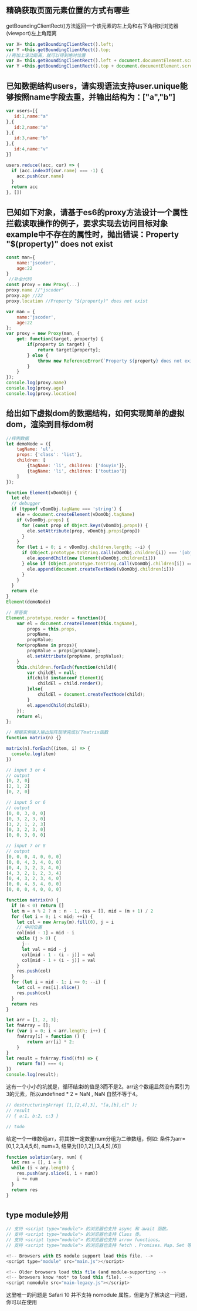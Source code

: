 ## 精确获取页面元素位置的方式有哪些
getBoundingClientRect()方法返回一个该元素的左上角和右下角相对浏览器(viewport)左上角距离
```js
var X= this.getBoundingClientRect().left;
var Y =this.getBoundingClientRect().top;
//再加上滚动距离，就可以得到绝对位置
var X= this.getBoundingClientRect().left + document.documentElement.scrollLeft;
var Y =this.getBoundingClientRect().top + document.documentElement.scrollTop;
```
## 已知数据结构users，请实现语法支持user.unique能够按照name字段去重，并输出结构为：["a","b"]
```js
var users=[{
   id:1,name:"a"
},{
   id:2,name:"a"
},{
   id:3,name:"b"
},{
   id:4,name:"v"
}]
```
```js
users.reduce((acc, cur) => {
  if (acc.indexOf(cur.name) === -1) {
    acc.push(cur.name)
  }
  return acc
}, [])
```
## 已知如下对象，请基于es6的proxy方法设计一个属性拦截读取操作的例子，要求实现去访问目标对象example中不存在的属性时，抛出错误：Property "$(property)" does not exist
```js
const man={
    name:'jscoder',
    age:22
}
 //补全代码
const proxy = new Proxy(...)
proxy.name //"jscoder"
proxy.age //22
proxy.location //Property "$(property)" does not exist
```
```js
var man = {
	name:'jscoder',
    age:22
};
var proxy = new Proxy(man, {
	get: function(target, property) {
		if(property in target) {
			return target[property];
		} else {
			throw new ReferenceError(`Property ${property} does not exist.`);
		}
	}
});
console.log(proxy.name)
console.log(proxy.age)
console.log(proxy.location)
```
## 给出如下虚拟dom的数据结构，如何实现简单的虚拟dom，渲染到目标dom树
```js
//样例数据
let demoNode = ({
    tagName: 'ul',
    props: {'class': 'list'},
    children: [
        {tagName: 'li', children: ['douyin']},
        {tagName: 'li', children: ['toutiao']}
    ]
});
```
```js
function Element(vDomObj) {
  let ele
  // debugger
  if (typeof vDomObj.tagName === 'string') {
    ele = document.createElement(vDomObj.tagName)
    if (vDomObj.props) {
      for (const prop of Object.keys(vDomObj.props)) {
        ele.setAttribute(prop, vDomObj.props[prop])
      }
    }
    for (let i = 0; i < vDomObj.children.length; --i) {
      if (Object.prototype.toString.call(vDomObj.children[i]) === '[object Object]') {
        ele.appendChild(new Element(vDomObj.children[i]))
      } else if (Object.prototype.toString.call(vDomObj.children[i]) === '[object String]') {
        ele.append(document.createTextNode(vDomObj.children[i]))
      }
    }
  }
  return ele
}
Element(demoNode)
```
```js
// 原答案
Element.prototype.render = function(){
    var el = document.createElement(this.tagName),
        props = this.props,
        propName,
        propValue;
    for(propName in props){
        propValue = props[propName];
        el.setAttribute(propName, propValue);
    }
    this.children.forEach(function(child){
        var childEl = null;
        if(child instanceof Element){
            childEl = child.render();
        }else{
            childEl = document.createTextNode(child);
        }
        el.appendChild(childEl);
    });
    return el;
};
```
```js
// 根据实例输入输出矩阵规律完成以下matrix函数
function matrix(n) {}

matrix(n).forEach((item, i) => {
  console.log(item)
})

// input 3 or 4
// output
[0, 2, 0]
[2, 1, 2]
[0, 2, 0]

// input 5 or 6
// output
[0, 0, 3, 0, 0]
[0, 3, 2, 3, 0]
[3, 2, 1, 2, 3]
[0, 3, 2, 3, 0]
[0, 0, 3, 0, 0]

// input 7 or 8
// output
[0, 0, 0, 4, 0, 0, 0]
[0, 0, 4, 3, 4, 0, 0]
[0, 4, 3, 2, 3, 4, 0]
[4, 3, 2, 1, 2, 3, 4]
[0, 4, 3, 2, 3, 4, 0]
[0, 0, 4, 3, 4, 0, 0]
[0, 0, 0, 4, 0, 0, 0]
```
```js
function matrix(n) {
  if (n < 0) return []
  let m = n % 2 ? n : n - 1, res = [], mid = (m + 1) / 2
  for (let i = 0; i < mid; ++i) {
    let col = new Array(m).fill(0), j = i
    // 中间位置
    col[mid - 1] = mid - i 
    while (j > 0) {
      j-- 
      let val = mid - j
      col[mid - 1 - (i - j)] = val
      col[mid - 1 + (i - j)] = val
    }
    res.push(col)
  }
  for (let i = mid - 1; i >= 0; --i) {
    let col = res[i].slice()
    res.push(col)
  }
  return res
}
```
```js
let arr = [1, 2, 3];
let fnArray = [];
for (var i = 0; i < arr.length; i++) {
    fnArray[i] = function () {
        return arr[i] * 2;
    }
}
let result = fnArray.find((fn) => {
    return fn() === 4;
})
console.log(result);
```

这有一个小小的坑就是，循环结束i的值是3而不是2。arr这个数组显然没有索引为3的元素，所以undefined * 2 = NaN , NaN 自然不等于4。
```js
// destructuringArray( [1,[2,4],3], "[a,[b],c]" );
// result
// { a:1, b:2, c:3 }

```
```js
// todo
```

给定一个一维数组arr，将其按一定数量num分组为二维数组，例如: 条件为arr=[0,1,2,3,4,5,6], num=3, 结果为[[0,1,2],[3,4,5],[6]]
```js
function solution(ary, num) {
  let res = [], i = 0
  while (i < ary.length) {
    res.push(ary.slice(i, i + num))
    i += num
  }
  return res
}
```
## type module妙用
```js
// 支持 <script type="module"> 的浏览器也支持 async 和 await 函数。
// 支持 <script type="module"> 的浏览器也支持 Class 类。
// 支持 <script type="module"> 的浏览器也支持 arrow functions。
// 支持 <script type="module"> 的浏览器也支持 fetch 、Promises、Map、Set 等更多 ES2015+ 语法。
```
```js
<!-- Browsers with ES module support load this file. -->
<script type="module" src="main.js"></script>

<!-- Older browsers load this file (and module-supporting -->
<!-- browsers know *not* to load this file). -->
<script nomodule src="main-legacy.js"></script>
```
这里唯一的问题是 Safari 10 并不支持 nomodule 属性，但是为了解决这一问题，你可以在使用 <script nomodule> 标签前，在 HTML 中使用内联JavaScript代码片段（注意：这个插件已经安装在 Safari11 版本中了
https://jdc.jd.com/archives/4911#post_comment

## 算法题
给定一个正整数数列a, 对于其每个区间, 我们都可以计算一个X值;
X值的定义如下: 对于任意区间, 其X值等于区间内最小的那个数乘上区间内所有数和;
现在需要你找出数列a的所有区间中, X值最大的那个区间;
如数列a为: 3 1 6 4 5 2; 则X值最大的区间为6, 4, 5, X = 4 * (6+4+5) = 60;

https://juejin.im/post/5e6a14b1f265da572978a1d3
```js
// 第一次作答的大概代码（部分变量忘记更新，还有优化的地方）
function solution(list) {
  debugger
  if (!list.length) return []
  // 正整数数组
  let left = 0, totalMaxX = 0, rl = 0, rr = 0
  for (; left < list.length; left++) {
    let min = list[left], sum = list[left], tempX = sum * sum, tl = tr = left
    for (let right = left + 1; right < list.length; right++) {
      sum += list[right]
      if (list[right] >= min) {
        // 肯定会增加的
        tempX += min * list[right]
        tr = right
      } else {
        // 不一定会增加的
        min = list[right]
        let tempVal = min * sum
        if (tempVal > tempX) {
          tr = right
          tempX = tempVal
        }
      }
    }
    if (tempX > totalMaxX) {
      rl = tl
      rr = tr
      totalMaxX = tempX
    }
  }
  return list.slice(rl, rr + 1)
}

solution([3,1,6,4,5,2])
```
核心思路是，子数组可以仅由两个变量left和right，用O(n**2)列出所有的子数组，当其不更新最小值时，x的值总会增加，如果更新最小值时，则运算比较并记录。
优化有两点：
1. 最外层循环没必要跟tempX比较，直接跟totalMaxX比较更合适。
2. 当比较3开头的x值，没必要再比较在它右边且比它小或等于它的开头的子数组。因为，最小值肯定出现在3之后，且子区间之和必比3的子区间之和小。
更晕的是，题目原来是求x的最大值，不是求区间。
```js
// 神三元解法
let maxXValue = (arr) => { 
    let n = arr.length; 
    let min = Array.from(new Array(n), _ => new Array(n)); 
    let res = Array.from(new Array(n), _ => new Array(n)); 
    let max = Number.MIN_SAFE_INTEGER; 
    for(let i = 0; i < n; i++) { 
        for(let j = i; j < n; j++) { 
            if(i == j) { 
                min[i][j] = arr[i]; 
                res[i][j] = arr[i] * arr[i]; 
                continue; 
            } 
            if(arr[j] < min[i][j - 1]) { 
                min[i][j] = arr[j]; 
                res[i][j] = (res[i][j - 1] * arr[j] / min[i][j - 1]) + arr[j] * arr[j]; 
            } else { 
                min[i][j] = min[i][j - 1]; 
                res[i][j] = res[i][j - 1] + min[i][j - 1] * arr[j]; 
            } 
            max = Math.max(res[i][j], max); 
        } 
    } 
    return max; 
}
maxXValue(9, 1, 1)
maxXValue([3,1,16,4,5,2,7,14,3])
```
```js
// my best solution
function solution(list) {
  if (!list.length) return []
  let left = 0, maxX = 0, l = 0, r = 0
  for (; left < list.length; left++) {
    let min = list[left], sum = list[left], tempMaxX = sum * sum
    for (let right = left + 1; right < list.length; right++) {
      let cur = list[right]
      sum += cur
      min = Math.min(cur, min)
      tempMaxX = min * sum
      if (tempMaxX > maxX) {
        maxX = tempMaxX
        l = left
        r = right
      }
    }
  }
  // 逗号表达式故意皮一下
  return (list.slice(l, r + 1), maxX)
}

solution([3,1,16,41,5,2,7,14,3])
```
上面的缺少了单个数字组成的区间
```js
function solution(list) {
  if (!list.length) return []
  let left = 0, maxX = 0, l = 0, r = 0, maxL = list[left]
  for (; left < list.length; left++) {
    if  (list[left] > maxL) {
      maxL = list[left]
    } else {
      continue
    }
    let min = list[left], sum = 0, tempMaxX = 0
    for (let right = left; right < list.length; right++) {
      let cur = list[right]
      sum += cur
      min = Math.min(cur, min)
      tempMaxX = min * sum
      if (tempMaxX > maxX) {
        maxX = tempMaxX
        l = left
        r = right
      }
    }
  }
  // 逗号表达式故意皮一下
  return (list.slice(l, r + 1), maxX)
}

solution([3,1,16,41,5,2,7,14,3])
```
